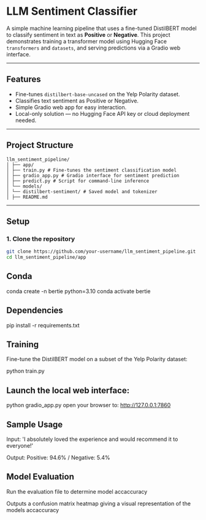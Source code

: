 # LLM Sentiment Classifier

A simple machine learning pipeline that uses a fine-tuned DistilBERT model to classify sentiment in text as **Positive** or **Negative**. This project demonstrates training a transformer model using Hugging Face `transformers` and `datasets`, and serving predictions via a Gradio web interface.

---

## Features

- Fine-tunes `distilbert-base-uncased` on the Yelp Polarity dataset.
- Classifies text sentiment as Positive or Negative.
- Simple Gradio web app for easy interaction.
- Local-only solution — no Hugging Face API key or cloud deployment needed.

---

## Project Structure

```
llm_sentiment_pipeline/
│ ├── app/
│ ├── train.py # Fine-tunes the sentiment classification model
│ ├── gradio_app.py # Gradio interface for sentiment prediction
│ ├── predict.py # Script for command-line inference
│ └── models/
│ └── distilbert-sentiment/ # Saved model and tokenizer
│ ├── README.md
```

---

## Setup

### 1. Clone the repository

```bash
git clone https://github.com/your-username/llm_sentiment_pipeline.git
cd llm_sentiment_pipeline/app
```

## Conda

conda create -n bertie python=3.10
conda activate bertie

## Dependencies

pip install -r requirements.txt

## Training

Fine-tune the DistilBERT model on a subset of the Yelp Polarity dataset:

python train.py

## Launch the local web interface:

python gradio_app.py
open your browser to: http://127.0.0.1:7860

## Sample Usage

Input: 'I absolutely loved the experience and would recommend it to everyone!'

Output: Positive: 94.6% / Negative: 5.4%

## Model Evaluation

Run the evaluation file to determine model accaccuracy

Outputs a confusion matrix heatmap giving a visual representation of the models accaccuracy

